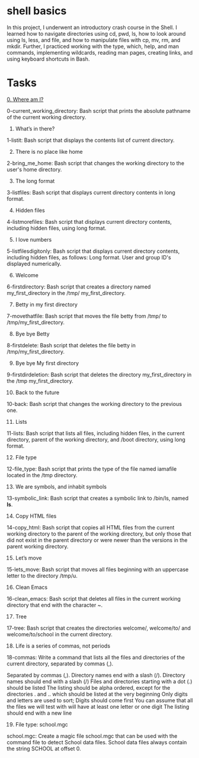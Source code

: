 # shell basics
In this project, I underwent an introductory crash course in the Shell. I learned how to navigate directories using cd, pwd, ls, how to look around using ls, less, and file, and how to manipulate files with cp, mv, rm, and mkdir. Further, I practiced working with the type, which, help, and man commands, implementing wildcards, reading man pages, creating links, and using keyboard shortcuts in Bash.

# Tasks
[0. Where am I?](0-current_working_directory)

0-current_working_directory: Bash script that prints the absolute pathname of the current working directory.

1. What’s in there?

1-listit: Bash script that displays the contents list of current directory.

2. There is no place like home

2-bring_me_home: Bash script that changes the working directory to the user's home directory.

3. The long format

3-listfiles: Bash script that displays current directory contents in long format.

4. Hidden files

4-listmorefiles: Bash script that displays current directory contents, including hidden files, using long format.

5. I love numbers

5-listfilesdigitonly: Bash script that displays current directory contents, including hidden files, as follows:
Long format.
User and group ID's displayed numerically.

6. Welcome 

6-firstdirectory: Bash script that creates a directory named my_first_directory in the /tmp/ my_first_directory.

7. Betty in my first directory

7-movethatfile: Bash script that moves the file betty from /tmp/ to /tmp/my_first_directory.

8. Bye bye Betty

8-firstdelete: Bash script that deletes the file betty in /tmp/my_first_directory.

9. Bye bye My first directory

9-firstdirdeletion: Bash script that deletes the directory my_first_directory in the /tmp my_first_directory.

10. Back to the future

10-back: Bash script that changes the working directory to the previous one.

11. Lists

11-lists: Bash script that lists all files, including hidden files, in the current directory, parent of the working directory, and /boot directory, using long format.

12. File type

12-file_type: Bash script that prints the type of the file named iamafile located in the /tmp directory.

13. We are symbols, and inhabit symbols

13-symbolic_link: Bash script that creates a symbolic link to /bin/ls, named __ls__.

14. Copy HTML files

14-copy_html: Bash script that copies all HTML files from the current working directory to the parent of the working directory, but only those that did not exist in the parent directory or were newer than the versions in the parent working directory.

15. Let’s move

15-lets_move: Bash script that moves all files beginning with an uppercase letter to the directory /tmp/u.

16. Clean Emacs

16-clean_emacs: Bash script that deletes all files in the current working directory that end with the character ~.

17. Tree

17-tree: Bash script that creates the directories welcome/, welcome/to/ and welcome/to/school in the current directory.

18. Life is a series of commas, not periods

18-commas: Write a command that lists all the files and directories of the current directory, separated by commas (,).

Separated by commas (,).
Directory names end with a slash (/).
Directory names should end with a slash (/)
Files and directories starting with a dot (.) should be listed
The listing should be alpha ordered, except for the directories . and .. which should be listed at the very beginning
Only digits and letters are used to sort; Digits should come first
You can assume that all the files we will test with will have at least one letter or one digit
The listing should end with a new line

19. File type: school.mgc

school.mgc: Create a magic file school.mgc that can be used with the command file to detect School data files. School data files always contain the string SCHOOL at offset 0.
